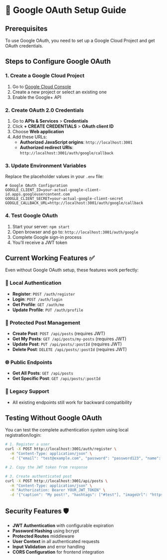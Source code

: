 # 🔐 Google OAuth Setup Guide

## Prerequisites

To use Google OAuth, you need to set up a Google Cloud Project and get OAuth credentials.

## Steps to Configure Google OAuth

### 1. Create a Google Cloud Project
1. Go to [Google Cloud Console](https://console.cloud.google.com/)
2. Create a new project or select an existing one
3. Enable the Google+ API

### 2. Create OAuth 2.0 Credentials
1. Go to **APIs & Services** > **Credentials**
2. Click **+ CREATE CREDENTIALS** > **OAuth client ID**
3. Choose **Web application**
4. Add these URLs:
   - **Authorized JavaScript origins**: `http://localhost:3001`
   - **Authorized redirect URIs**: `http://localhost:3001/auth/google/callback`

### 3. Update Environment Variables
Replace the placeholder values in your `.env` file:

```env
# Google OAuth Configuration
GOOGLE_CLIENT_ID=your-actual-google-client-id.apps.googleusercontent.com
GOOGLE_CLIENT_SECRET=your-actual-google-client-secret
GOOGLE_CALLBACK_URL=http://localhost:3001/auth/google/callback
```

### 4. Test Google OAuth
1. Start your server: `npm start`
2. Open browser and go to: `http://localhost:3001/auth/google`
3. Complete Google sign-in process
4. You'll receive a JWT token

## Current Working Features ✅

Even without Google OAuth setup, these features work perfectly:

### 🔑 **Local Authentication**
- **Register**: `POST /auth/register`
- **Login**: `POST /auth/login`
- **Get Profile**: `GET /auth/me`
- **Update Profile**: `PUT /auth/profile`

### 📝 **Protected Post Management**
- **Create Post**: `POST /api/posts` (requires JWT)
- **Get My Posts**: `GET /api/posts/my-posts` (requires JWT)
- **Update Post**: `PUT /api/posts/:postId` (requires JWT)
- **Delete Post**: `DELETE /api/posts/:postId` (requires JWT)

### 🌐 **Public Endpoints**
- **Get All Posts**: `GET /api/posts`
- **Get Specific Post**: `GET /api/posts/:postId`

### 🔄 **Legacy Support**
- All existing endpoints still work for backward compatibility

## Testing Without Google OAuth

You can test the complete authentication system using local registration/login:

```bash
# 1. Register a user
curl -X POST http://localhost:3001/auth/register \
  -H "Content-Type: application/json" \
  -d '{"email": "test@example.com", "password": "password123", "name": "Test User"}'

# 2. Copy the JWT token from response

# 3. Create authenticated post
curl -X POST http://localhost:3001/api/posts \
  -H "Content-Type: application/json" \
  -H "Authorization: Bearer YOUR_JWT_TOKEN" \
  -d '{"caption": "My post!", "hashtags": ["#test"], "imageUrl": "https://example.com/image.jpg"}'
```

## Security Features 🛡️

- **JWT Authentication** with configurable expiration
- **Password Hashing** using bcrypt
- **Protected Routes** middleware
- **User Context** in all authenticated requests
- **Input Validation** and error handling
- **CORS Configuration** for frontend integration
